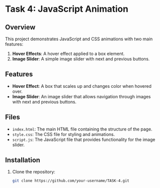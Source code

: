 # Task 4: JavaScript Animation

## Overview

This project demonstrates JavaScript and CSS animations with two main features:
1. **Hover Effects**: A hover effect applied to a box element.
2. **Image Slider**: A simple image slider with next and previous buttons.

## Features

- **Hover Effect**: A box that scales up and changes color when hovered over.
- **Image Slider**: An image slider that allows navigation through images with next and previous buttons.

## Files

- `index.html`: The main HTML file containing the structure of the page.
- `style.css`: The CSS file for styling and animations.
- `script.js`: The JavaScript file that provides functionality for the image slider.

## Installation

1. Clone the repository:

   ```bash
   git clone https://github.com/your-username/TASK-4.git
